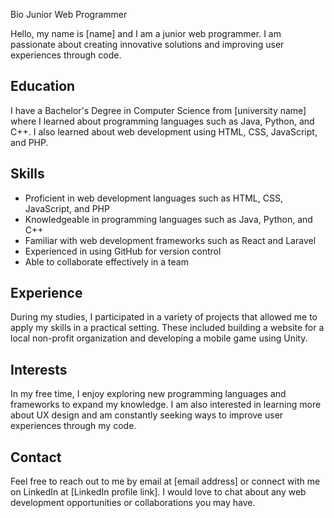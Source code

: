 Bio Junior Web Programmer

Hello, my name is [name] and I am a junior web programmer. I am passionate about creating innovative solutions and improving user experiences through code. 

## Education 

I have a Bachelor's Degree in Computer Science from [university name] where I learned about programming languages such as Java, Python, and C++. I also learned about web development using HTML, CSS, JavaScript, and PHP. 

## Skills 

- Proficient in web development languages such as HTML, CSS, JavaScript, and PHP
- Knowledgeable in programming languages such as Java, Python, and C++
- Familiar with web development frameworks such as React and Laravel 
- Experienced in using GitHub for version control 
- Able to collaborate effectively in a team 

## Experience 

During my studies, I participated in a variety of projects that allowed me to apply my skills in a practical setting. These included building a website for a local non-profit organization and developing a mobile game using Unity. 

## Interests 

In my free time, I enjoy exploring new programming languages and frameworks to expand my knowledge. I am also interested in learning more about UX design and am constantly seeking ways to improve user experiences through my code. 

## Contact 

Feel free to reach out to me by email at [email address] or connect with me on LinkedIn at [LinkedIn profile link]. I would love to chat about any web development opportunities or collaborations you may have.